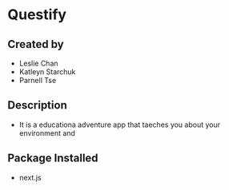 # Questify
## Created by
- Leslie Chan
- Katleyn Starchuk
- Parnell Tse

## Description
- It is a educationa adventure app that taeches you about your environment and 

## Package Installed
- next.js